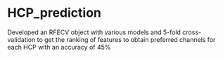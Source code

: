 # HCP_prediction
Developed
an RFECV object with various models and 5-fold cross-validation to get the ranking of features to obtain preferred channels
for each HCP with an accuracy of 45%
